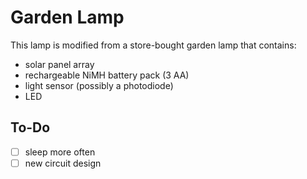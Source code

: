 # Garden Lamp

This lamp is modified from a store-bought garden lamp that contains:
- solar panel array
- rechargeable NiMH battery pack (3 AA)
- light sensor (possibly a photodiode)
- LED

## To-Do
- [ ] sleep more often
- [ ] new circuit design
